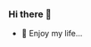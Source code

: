 ### Hi there 👋

<!--
**YimingWei/YimingWei** is a ✨ _special_ ✨ repository because its `README.md` (this file) appears on your GitHub profile.

Here are some ideas to get you started:
-->
- 🔭 Enjoy my life...
<!--
- 🌱 I’m currently learning ...
- 👯 I’m looking to collaborate on ...
- 🤔 I’m looking for help with ...
- 💬 Ask me about ...
- 📫 How to reach me: ...
- 😄 Pronouns: ...
- ⚡ Fun fact: ...
-->

<!--
[![YimingWei's GitHub stats](https://github-readme-stats.vercel.app/api?username=YimingWei)](https://github.com/anuraghazra/github-readme-stats)

![YimingWei's Most used languages](https://github-readme-stats.vercel.app/api/top-langs?username=YimingWei&layout=compact&hide_border=true&langs_count=10)
-->
